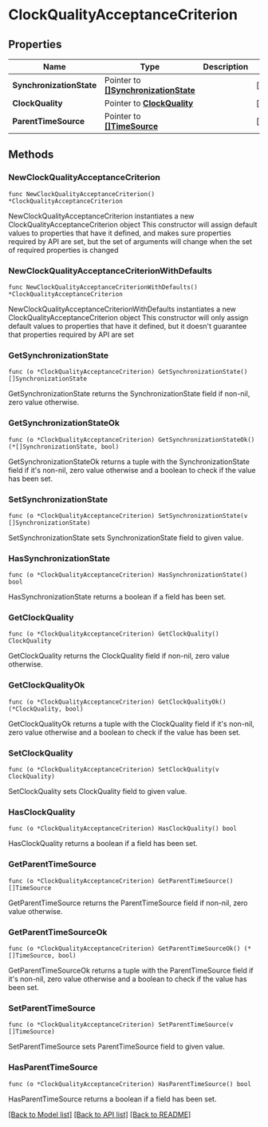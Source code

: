 # ClockQualityAcceptanceCriterion

## Properties

Name | Type | Description | Notes
------------ | ------------- | ------------- | -------------
**SynchronizationState** | Pointer to [**[]SynchronizationState**](SynchronizationState.md) |  | [optional] 
**ClockQuality** | Pointer to [**ClockQuality**](ClockQuality.md) |  | [optional] 
**ParentTimeSource** | Pointer to [**[]TimeSource**](TimeSource.md) |  | [optional] 

## Methods

### NewClockQualityAcceptanceCriterion

`func NewClockQualityAcceptanceCriterion() *ClockQualityAcceptanceCriterion`

NewClockQualityAcceptanceCriterion instantiates a new ClockQualityAcceptanceCriterion object
This constructor will assign default values to properties that have it defined,
and makes sure properties required by API are set, but the set of arguments
will change when the set of required properties is changed

### NewClockQualityAcceptanceCriterionWithDefaults

`func NewClockQualityAcceptanceCriterionWithDefaults() *ClockQualityAcceptanceCriterion`

NewClockQualityAcceptanceCriterionWithDefaults instantiates a new ClockQualityAcceptanceCriterion object
This constructor will only assign default values to properties that have it defined,
but it doesn't guarantee that properties required by API are set

### GetSynchronizationState

`func (o *ClockQualityAcceptanceCriterion) GetSynchronizationState() []SynchronizationState`

GetSynchronizationState returns the SynchronizationState field if non-nil, zero value otherwise.

### GetSynchronizationStateOk

`func (o *ClockQualityAcceptanceCriterion) GetSynchronizationStateOk() (*[]SynchronizationState, bool)`

GetSynchronizationStateOk returns a tuple with the SynchronizationState field if it's non-nil, zero value otherwise
and a boolean to check if the value has been set.

### SetSynchronizationState

`func (o *ClockQualityAcceptanceCriterion) SetSynchronizationState(v []SynchronizationState)`

SetSynchronizationState sets SynchronizationState field to given value.

### HasSynchronizationState

`func (o *ClockQualityAcceptanceCriterion) HasSynchronizationState() bool`

HasSynchronizationState returns a boolean if a field has been set.

### GetClockQuality

`func (o *ClockQualityAcceptanceCriterion) GetClockQuality() ClockQuality`

GetClockQuality returns the ClockQuality field if non-nil, zero value otherwise.

### GetClockQualityOk

`func (o *ClockQualityAcceptanceCriterion) GetClockQualityOk() (*ClockQuality, bool)`

GetClockQualityOk returns a tuple with the ClockQuality field if it's non-nil, zero value otherwise
and a boolean to check if the value has been set.

### SetClockQuality

`func (o *ClockQualityAcceptanceCriterion) SetClockQuality(v ClockQuality)`

SetClockQuality sets ClockQuality field to given value.

### HasClockQuality

`func (o *ClockQualityAcceptanceCriterion) HasClockQuality() bool`

HasClockQuality returns a boolean if a field has been set.

### GetParentTimeSource

`func (o *ClockQualityAcceptanceCriterion) GetParentTimeSource() []TimeSource`

GetParentTimeSource returns the ParentTimeSource field if non-nil, zero value otherwise.

### GetParentTimeSourceOk

`func (o *ClockQualityAcceptanceCriterion) GetParentTimeSourceOk() (*[]TimeSource, bool)`

GetParentTimeSourceOk returns a tuple with the ParentTimeSource field if it's non-nil, zero value otherwise
and a boolean to check if the value has been set.

### SetParentTimeSource

`func (o *ClockQualityAcceptanceCriterion) SetParentTimeSource(v []TimeSource)`

SetParentTimeSource sets ParentTimeSource field to given value.

### HasParentTimeSource

`func (o *ClockQualityAcceptanceCriterion) HasParentTimeSource() bool`

HasParentTimeSource returns a boolean if a field has been set.


[[Back to Model list]](../README.md#documentation-for-models) [[Back to API list]](../README.md#documentation-for-api-endpoints) [[Back to README]](../README.md)


